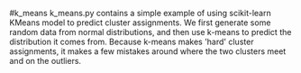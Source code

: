 #k_means
k_means.py contains a simple example of using scikit-learn KMeans model to predict cluster assignments.
We first generate some random data from normal distributions, and then use k-means to predict the distribution it comes from. Because k-means makes 'hard' cluster assignments, it makes a few mistakes around where the two clusters meet and on the outliers.
